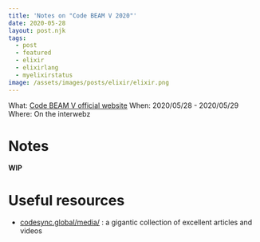 ```yaml
---
title: 'Notes on "Code BEAM V 2020"'
date: 2020-05-28
layout: post.njk
tags:
  - post
  - featured
  - elixir
  - elixirlang
  - myelixirstatus
image: /assets/images/posts/elixir/elixir.png
---
```


What: [Code BEAM V official website](https://codesync.global/conferences/code-beam-v/)
When: 2020/05/28 - 2020/05/29
Where: On the interwebz

# Notes

**WIP**

# Useful resources

- [codesync.global/media/](https://codesync.global/media/) : a gigantic collection of excellent articles and videos
